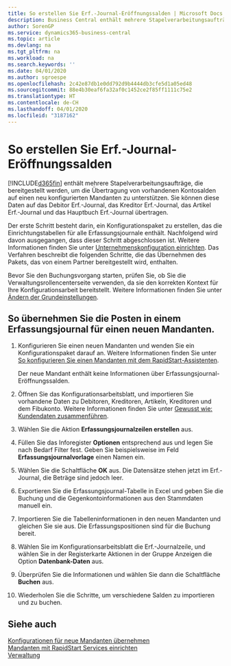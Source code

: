 ```yaml
---
title: So erstellen Sie Erf.-Journal-Eröffnungssalden | Microsoft Docs
description: Business Central enthält mehrere Stapelverarbeitungsaufträge, die bereitgestellt werden, um die Übertragung von vorhandenen Kontosalden auf einen neu konfigurierten Mandanten zu unterstützen. Sie können diese Daten mithilfe von Buch.-Blatt-Buchungen einfach übertragen.
author: SorenGP
ms.service: dynamics365-business-central
ms.topic: article
ms.devlang: na
ms.tgt_pltfrm: na
ms.workload: na
ms.search.keywords: ''
ms.date: 04/01/2020
ms.author: sgroespe
ms.openlocfilehash: 2c42e87db1e0dd792d9b4444db3cfe5d1a05ed48
ms.sourcegitcommit: 88e4b30eaf6fa32af0c1452ce2f85ff1111c75e2
ms.translationtype: HT
ms.contentlocale: de-CH
ms.lasthandoff: 04/01/2020
ms.locfileid: "3187162"
---
```

# <a name="create-journal-opening-balances"></a>So erstellen Sie Erf.-Journal-Eröffnungssalden
[!INCLUDE[d365fin](includes/d365fin_md.md)] enthält mehrere Stapelverarbeitungsaufträge, die bereitgestellt werden, um die Übertragung von vorhandenen Kontosalden auf einen neu konfigurierten Mandanten zu unterstützen. Sie können diese Daten auf das Debitor Erf.-Journal, das Kreditor Erf.-Journal, das Artikel Erf.-Journal und das Hauptbuch Erf.-Journal übertragen.

Der erste Schritt besteht darin, ein Konfigurationspaket zu erstellen, das die Einrichtungstabellen für alle Erfassungsjournale enthält. Nachfolgend wird davon ausgegangen, dass dieser Schritt abgeschlossen ist. Weitere Informationen finden Sie unter [Unternehmenskonfiguration einrichten](admin-set-up-company-configuration.md). Das Verfahren beschreibt die folgenden Schritte, die das Übernehmen des Pakets, das von einem Partner bereitgestellt wird, enthalten.  

Bevor Sie den Buchungsvorgang starten, prüfen Sie, ob Sie die Verwaltungsrollencenterseite verwenden, da sie den korrekten Kontext für Ihre Konfigurationsarbeit bereitstellt. Weitere Informationen finden Sie unter [Ändern der Grundeinstellungen](ui-change-basic-settings.md).

## <a name="to-apply-the-entries-in-a-journal-to-a-new-company"></a>So übernehmen Sie die Posten in einem Erfassungsjournal für einen neuen Mandanten.  
1. Konfigurieren Sie einen neuen Mandanten und wenden Sie ein Konfigurationspaket darauf an. Weitere Informationen finden Sie unter [So konfigurieren Sie einen Mandanten mit dem RapidStart-Assistenten](admin-how-to-configure-a-company-with-the-rapidstart-wizard.md).  

    Der neue Mandant enthält keine Informationen über Erfassungsjournal-Eröffnungssalden.  

2. Öffnen Sie das Konfigurationsarbeitsblatt, und importieren Sie vorhandene Daten zu Debitoren, Kreditoren, Artikeln, Kreditoren und dem Fibukonto. Weitere Informationen finden Sie unter [Gewusst wie: Kundendaten zusammenführen](admin-migrate-customer-data.md).  
3. Wählen Sie die Aktion **Erfassungsjournalzeilen erstellen** aus.  
4. Füllen Sie das Inforegister **Optionen** entsprechend aus und legen Sie nach Bedarf Filter fest. Geben Sie beispielsweise im Feld **Erfassungsjournalvorlage** einen Namen ein.  
5. Wählen Sie die Schaltfläche **OK** aus. Die Datensätze stehen jetzt im Erf.-Journal, die Beträge sind jedoch leer.  
6. Exportieren Sie die Erfassungsjournal-Tabelle in Excel und geben Sie die Buchung und die Gegenkontoinformationen aus den Stammdaten manuell ein.
7. Importieren Sie die Tabelleninformationen in den neuen Mandanten und gleichen Sie sie aus. Die Erfassungspositionen sind für die Buchung bereit.  
8. Wählen Sie im Konfigurationsarbeitsblatt die Erf.-Journalzeile, und wählen Sie in der Registerkarte Aktionen in der Gruppe Anzeigen die Option **Datenbank-Daten** aus.  
9. Überprüfen Sie die Informationen und wählen Sie dann die Schaltfläche **Buchen** aus.  
10. Wiederholen Sie die Schritte, um verschiedene Salden zu importieren und zu buchen.  

## <a name="see-also"></a>Siehe auch  
[Konfigurationen für neue Mandanten übernehmen](admin-apply-configuration-to-new-companies.md)  
[Mandanten mit RapidStart Services einrichten](admin-set-up-a-company-with-rapidstart.md)  
[Verwaltung](admin-setup-and-administration.md)
